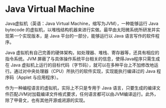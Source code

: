 # Java Virtual Machine

Java虚拟机（英语：Java Virtual Machine，缩写为JVM），一种能够运行 Java bytecode 的虚拟机，以堆栈结构机器来进行实做。最早由太阳微系统所研发并实现第一个实现版本，是 Java 平台的一部分，能够运行以 Java 语言写作的软件程序。

Java 虚拟机有自己完善的硬体架构，如处理器、堆栈、寄存器等，还具有相应的指令系统。JVM 屏蔽了与具体操作系统平台相关的信息，使得Java程序只需生成在 Java 虚拟机上运行的目标代码（字节码），就可以在多种平台上不加修改地运行。通过对中央处理器（CPU）所执行的软件实现，实现能执行编译过的 Java 程序码（Applet 与应用程序）。

作为一种编程语言的虚拟机，实际上不只是专用于 Java 语言，只要生成的编译文件匹配JVM对加载编译文件格式要求，任何语言都可以由JVM编译运行。此外，除了甲骨文，也有其他开源或闭源的实现。